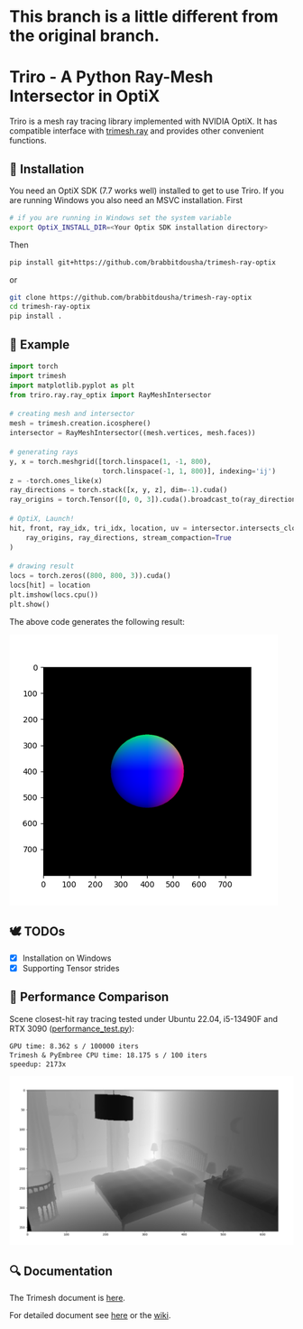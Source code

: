# This branch is a little different from the original branch.

# Triro - A Python Ray-Mesh Intersector in OptiX

Triro is a mesh ray tracing library implemented with NVIDIA OptiX. It has compatible interface with [trimesh.ray](https://trimesh.org/trimesh.ray.html) and provides other convenient functions.

## 🔧️ Installation
You need an OptiX SDK (7.7 works well) installed to get to use Triro. If you are running Windows you also need an MSVC installation. First
```sh
# if you are running in Windows set the system variable
export OptiX_INSTALL_DIR=<Your Optix SDK installation directory>
```
Then
```sh
pip install git+https://github.com/brabbitdousha/trimesh-ray-optix
```
or
```sh
git clone https://github.com/brabbitdousha/trimesh-ray-optix
cd trimesh-ray-optix
pip install .
```
## 📖️ Example
```python
import torch
import trimesh
import matplotlib.pyplot as plt
from triro.ray.ray_optix import RayMeshIntersector

# creating mesh and intersector
mesh = trimesh.creation.icosphere()
intersector = RayMeshIntersector((mesh.vertices, mesh.faces))

# generating rays
y, x = torch.meshgrid([torch.linspace(1, -1, 800), 
                       torch.linspace(-1, 1, 800)], indexing='ij')
z = -torch.ones_like(x)
ray_directions = torch.stack([x, y, z], dim=-1).cuda()
ray_origins = torch.Tensor([0, 0, 3]).cuda().broadcast_to(ray_directions.shape)

# OptiX, Launch!
hit, front, ray_idx, tri_idx, location, uv = intersector.intersects_closest(
    ray_origins, ray_directions, stream_compaction=True
)

# drawing result
locs = torch.zeros((800, 800, 3)).cuda()
locs[hit] = location
plt.imshow(locs.cpu())
plt.show()
```
The above code generates the following result:

![](assets/location.png)

## 🕊️ TODOs

 - [x] Installation on Windows
 - [x] Supporting Tensor strides

## 🚀️ Performance Comparison

Scene closest-hit ray tracing tested under Ubuntu 22.04, i5-13490F and RTX 3090 ([performance_test.py](test/performance_test.py)):
```
GPU time: 8.362 s / 100000 iters
Trimesh & PyEmbree CPU time: 18.175 s / 100 iters
speedup: 2173x
```

![](assets/testcase.png)

## 🔍️ Documentation

The Trimesh document is [here](https://trimesh.org/trimesh.ray.html).

For detailed document see [here](docs/api.md) or the [wiki](https://github.com/lcp29/trimesh-ray-optix/wiki).
